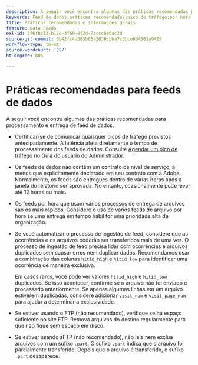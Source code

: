 ```yaml
---
description: A seguir você encontra algumas das práticas recomendadas para processamento e entrega de feed de dados.
keywords: Feed de dados;práticas recomendadas;pico de tráfego;por hora;ftp
title: Práticas recomendadas e informações gerais
feature: Data Feeds
exl-id: 5f6fbc13-b176-4f69-8f2d-7accc6e6ac2d
source-git-commit: 6b42fc4a383b05a3630cbba7c5bce6b4561a9419
workflow-type: tm+mt
source-wordcount: '287'
ht-degree: 88%

---
```


# Práticas recomendadas para feeds de dados

A seguir você encontra algumas das práticas recomendadas para processamento e entrega de feed de dados.

* Certificar-se de comunicar quaisquer picos de tráfego previstos antecipadamente. A latência afeta diretamente o tempo de processamento dos feeds de dados. Consulte [Agendar um pico de tráfego](/help/admin/admin/c-manage-report-suites/c-edit-report-suites/c-traffic-management/t-traffic-schedule-spike.md) no Guia do usuário do Administrador.

* Os feeds de dados não contêm um contrato de nível de serviço, a menos que explicitamente declarado em seu contrato com a Adobe. Normalmente, os feeds são entregues dentro de várias horas após a janela do relatório ser aprovada. No entanto, ocasionalmente pode levar até 12 horas ou mais.

* Os feeds por hora que usam vários processos de entrega de arquivos são os mais rápidos. Considere o uso de vários feeds de arquivo por hora se uma entrega em tempo hábil for uma prioridade alta da organização.

* Se você automatizar o processo de ingestão de feed, considere que as ocorrências e os arquivos poderão ser transferidos mais de uma vez. O processo de ingestão de feed precisa lidar com ocorrências e arquivos duplicados sem causar erros nem duplicar dados. Recomendamos usar a combinação das colunas `hitid_high` e `hitid_low` para identificar uma ocorrência de maneira exclusiva.

  Em casos raros, você pode ver valores `hitid_high` e `hitid_low` duplicados. Se isso acontecer, confirme se o arquivo não foi enviado e processado anteriormente. Se apenas algumas linhas em um arquivo estiverem duplicadas, considere adicionar `visit_num` e `visit_page_num` para ajudar a determinar a exclusividade.

* Se estiver usando o FTP (não recomendado), verifique se há espaço suficiente no site FTP. Remova arquivos do destino regularmente para que não fique sem espaço em disco.

* Se estiver usando sFTP (não recomendado), não leia nem exclua arquivos com um sufixo `.part`. O sufixo `.part` indica que o arquivo foi parcialmente transferido. Depois que o arquivo é transferido, o sufixo `.part` desaparece.